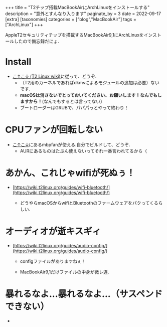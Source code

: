 +++
title = "T2チップ搭載MacBookAirにArchLinuxをインストールする"
description = "意外とすんなり入ります"
paginate_by = 3
date = 2022-09-17
[extra]
[taxonomies]
categories = ["blog","MacBookAir"]
tags = ["ArchLinux"]
+++

AppleT2セキュリティチップを搭載するMacBookAir9,1にArchLinuxをインストールしたので備忘録だにょ.

# Install

- [こ↑こ↓ (T2 Linux wiki)](https://wiki.t2linux.org/distributions/arch/installation/)に従って、どうぞ.
	- （T2用のカーネルであればdkmsによるモジュールの追加は必要）ないです.
	- __macOSは消さないでとっておいてください、お願いします！なんでもしますから！__(なんでもするとは言ってない）
	- ブートローダーはGRUBで、パパパっとやって終わり！

# CPUファンが回転しない

- [こ↑こ↓](https://wiki.t2linux.org/guides/fan/)にあるmbpfanが使える.自分でビルドして、どうぞ.
	- AURにあるものはたぶん使えないってそれ一番言われてるから（

# あかん、これじゃwifiが死ぬぅ！

- [https://wiki.t2linux.org/guides/wifi-bluetooth/](https://wiki.t2linux.org/guides/wifi-bluetooth/)

	- どうやらmacOSからwifiとBluetoothのファームウェアをパクってくるらしい.

# オーディオが逝キスギィ
- [https://wiki.t2linux.org/guides/audio-config/](https://wiki.t2linux.org/guides/audio-config/) 

	- configファイルがありますねぇ！

	- MacBookAir9,1だけファイルの中身が微レ違.

# 暴れるなよ...暴れるなよ...（サスペンドできない）

- 

